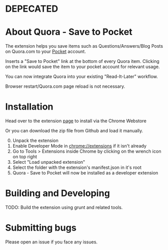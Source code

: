 DEPECATED
=======

About Quora - Save to Pocket
=======

The extension helps you save items such as Questions/Answers/Blog Posts on Quora.com to your [Pocket](https://getpocket.com) account.

Inserts a "Save to Pocket" link at the bottom of every Quora item. Clicking on the link would save the item to your pocket account for relevant usage.

You can now integrate Quora into your existing "Read-It-Later" workflow.

Browser restart/Quora.com page reload is not necessary.

Installation
========

Head over to the extension [page](https://chrome.google.com/webstore/detail/quora-save-to-pocket/lllehdhoocnpkkhpnoonnpcfcjmnmlil) to install via the Chrome Webstore

Or you can download the zip file from Github and load it manually.

0. Unpack the extension
1. Enable Developer Mode in [chrome://extensions](chrome://extensions) if it isn't already
2. Go to Tools > Extensions inside Chrome by clicking on the wrench icon on top right
2. Select "Load unpacked extension"
3. Select the folder with the extension's manifest.json in it's root
4. Quora - Save to Pocket will now be installed as a developer extension

Building and Developing
=========================
TODO: Build the extension using grunt and related tools.

Submitting bugs
===============
Please open an issue if you face any issues.
